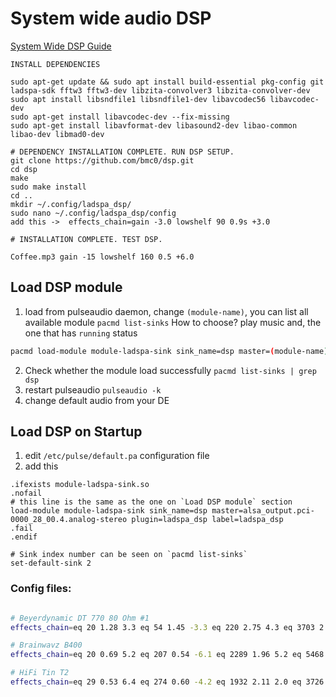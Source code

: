 # System wide audio DSP

[System Wide DSP Guide](https://github.com/bmc0/dsp/wiki/System-Wide-DSP-Guide)

```
INSTALL DEPENDENCIES

sudo apt-get update && sudo apt install build-essential pkg-config git ladspa-sdk fftw3 fftw3-dev libzita-convolver3 libzita-convolver-dev 
sudo apt install libsndfile1 libsndfile1-dev libavcodec56 libavcodec-dev
sudo apt-get install libavcodec-dev --fix-missing
sudo apt-get install libavformat-dev libasound2-dev libao-common libao-dev libmad0-dev

# DEPENDENCY INSTALLATION COMPLETE. RUN DSP SETUP.
git clone https://github.com/bmc0/dsp.git
cd dsp
make
sudo make install
cd ..
mkdir ~/.config/ladspa_dsp/
sudo nano ~/.config/ladspa_dsp/config
add this ->  effects_chain=gain -3.0 lowshelf 90 0.9s +3.0
	
# INSTALLATION COMPLETE. TEST DSP.

Coffee.mp3 gain -15 lowshelf 160 0.5 +6.0
```

## Load DSP module
1. load from pulseaudio daemon, change `(module-name)`, you can list all available module `pacmd list-sinks` 
   How to choose? play music and, the one that has `running` status
```bash
pacmd load-module module-ladspa-sink sink_name=dsp master=(module-name) plugin=ladspa_dsp label=ladspa_dsp
```
2. Check whether the module load successfully
`pacmd list-sinks | grep dsp`
3. restart pulseaudio
`pulseaudio -k`
4. change default audio from your DE


## Load DSP on Startup
1. edit `/etc/pulse/default.pa` configuration file
2. add this
```
.ifexists module-ladspa-sink.so
.nofail
# this line is the same as the one on `Load DSP module` section
load-module module-ladspa-sink sink_name=dsp master=alsa_output.pci-0000_28_00.4.analog-stereo plugin=ladspa_dsp label=ladspa_dsp
.fail
.endif

# Sink index number can be seen on `pacmd list-sinks`
set-default-sink 2
```


### Config files:
```bash

# Beyerdynamic DT 770 80 Ohm #1
effects_chain=eq 20 1.28 3.3 eq 54 1.45 -3.3 eq 220 2.75 4.3 eq 3703 2.84 10.8 eq 18582 0.03 -4.5 eq 137 4.75 -1.4 eq 2254 2.98 -2.4 eq 2773 0.34 0.9 eq 7161 1.84 -3.8 eq 9225 1.26 2.8

# Brainwavz B400
effects_chain=eq 20 0.69 5.2 eq 207 0.54 -6.1 eq 2289 1.96 5.2 eq 5468 1.46 5.8 eq 12755 1.26 6.4 eq 879 2.94 1.8 eq 2333 1.58 0.7 eq 8435 5.68 -3.4 eq 9290 0.39 3.2 eq 16465 0.04 -2.3

# HiFi Tin T2
effects_chain=eq 29 0.53 6.4 eq 274 0.60 -4.2 eq 1932 2.11 2.0 eq 3726 2.69 3.9 eq 6217 3.58 6.3 eq 970 5.54 1.1 eq 9464 4.50 2.5 eq 19213 0.36 -2.2 eq 19858 0.32 -6.6
```
